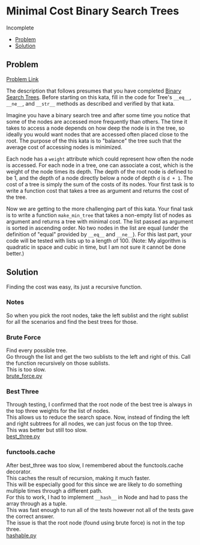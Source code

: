 # Minimal Cost Binary Search Trees
Incomplete
- [Problem](#Problem)
- [Solution](#Solution)

## Problem
[Problem Link](https://www.codewars.com/kata/571a7c0cf24bdf99a8000df5/train/python)

The description that follows presumes that you have completed [Binary Search Trees](https://www.codewars.com/kata/binary-search-trees). Before starting on this kata, fill in the code for Tree's `__eq__`, `__ne__`, and `__str__` methods as described and verified by that kata.

Imagine you have a binary search tree and after some time you notice that some of the nodes are accessed more frequently than others. The time it takes to access a node depends on how deep the node is in the tree, so ideally you would want nodes that are accessed often placed close to the root. The purpose of the this kata is to "balance" the tree such that the average cost of accessing nodes is minimized.

Each node has a `weight` attribute which could represent how often the node is accessed. For each node in a tree, one can associate a cost, which is the weight of the node times its depth. The depth of the root node is defined to be 1, and the depth of a node directly below a node of depth `d` is `d + 1`. The cost of a tree is simply the sum of the costs of its nodes. Your first task is to write a function cost that takes a tree as argument and returns the cost of the tree.

Now we are getting to the more challenging part of this kata. Your final task is to write a function `make_min_tree` that takes a non-empty list of nodes as argument and returns a tree with minimal cost. The list passed as argument is sorted in ascending order. No two nodes in the list are equal (under the definition of "equal" provided by `__eq__` and `__ne__`). For this last part, your code will be tested with lists up to a length of 100. (Note: My algorithm is quadratic in space and cubic in time, but I am not sure it cannot be done better.)


## Solution
Finding the cost was easy, its just a recursive function.  

### Notes
So when you pick the root nodes, take the left sublist and the right sublist for all the scenarios and find the best trees for those.

### Brute Force
Find every possible tree.  
Go through the list and get the two sublists to the left and right of this. Call the function recursively on those sublists.  
This is too slow.  
[brute_force.py](solutions/brute_force.py)  

### Best Three
Through testing, I confirmed that the root node of the best tree is always in the top three weights for the list of nodes.  
This allows us to reduce the search space. Now, instead of finding the left and right subtrees for all nodes, we can just focus on the top three.  
This was better but still too slow.  
[best_three.py](solutions/best_three.py)

### functools.cache
After best_three was too slow, I remembered about the functools.cache decorator.  
This caches the result of recursion, making it much faster.  
This will be especially good for this since we are likely to do something multiple times through a different path.  
For this to work, I had to implement `__hash__` in Node and had to pass the array through as a tuple.  
This was fast enough to run all of the tests however not all of the tests gave the correct answer.  
The issue is that the root node (found using brute force) is not in the top three.  
[hashable.py](solutions/hashable.py)



